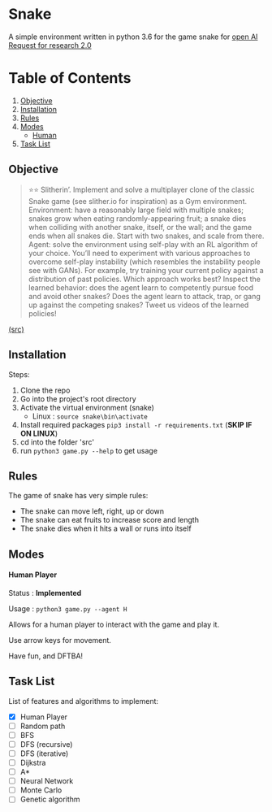 # Snake

A simple environment written in python 3.6 for the game snake for [open AI Request for research 2.0](https://openai.com/blog/requests-for-research-2/)

# Table of Contents

1. [Objective](#Objective)
2. [Installation](#Installation)
3. [Rules](#Rules)
4. [Modes](#Modes)
    * [Human](#Human-player)
5. [Task List](#TaskList)
 

## Objective
>⭐⭐ Slitherin’. Implement and solve a multiplayer clone of the classic Snake game (see slither.io for inspiration) as a Gym environment. Environment: have a reasonably large field with multiple snakes; snakes grow when eating randomly-appearing fruit; a snake dies when colliding with another snake, itself, or the wall; and the game ends when all snakes die. Start with two snakes, and scale from there. Agent: solve the environment using self-play with an RL algorithm of your choice. You’ll need to experiment with various approaches to overcome self-play instability (which resembles the instability people see with GANs). For example, try training your current policy against a distribution of past policies. Which approach works best? Inspect the learned behavior: does the agent learn to competently pursue food and avoid other snakes? Does the agent learn to attack, trap, or gang up against the competing snakes? Tweet us videos of the learned policies!

[(src)](https://openai.com/blog/requests-for-research-2/)

## Installation
Steps:
1. Clone the repo
2. Go into the project's root directory
3. Activate the virtual environment (snake)
    * Linux : `source snake\bin\activate`
4. Install required packages `pip3 install -r requirements.txt` (__SKIP IF ON LINUX__)
5. cd into the folder 'src'
6. run `python3 game.py --help` to get usage

## Rules
The game of snake has very simple rules:
* The snake can move left, right, up or down
* The snake can eat fruits to increase score and length
* The snake dies when it hits a wall or runs into itself

## Modes

#### Human Player
Status : **Implemented**

Usage : `python3 game.py --agent H`

Allows for a human player to interact with the game and play it.

Use arrow keys for movement.

Have fun, and DFTBA!

## Task List
List of features and algorithms to implement:
- [x] Human Player
- [ ] Random path
- [ ] BFS
- [ ] DFS (recursive)
- [ ] DFS (iterative)
- [ ] Dijkstra
- [ ] A*
- [ ] Neural Network
- [ ] Monte Carlo
- [ ] Genetic algorithm   